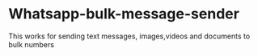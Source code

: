 # Whatsapp-bulk-message-sender
This works for sending text messages, images,videos and documents to bulk numbers
